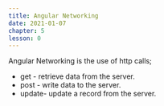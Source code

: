 ```yaml
---
title: Angular Networking
date: 2021-01-07
chapter: 5
lesson: 0
---
```


Angular Networking is the use of http calls;

* get - retrieve data from the server.
* post - write data to the server.
* update- update a record from the server. 

